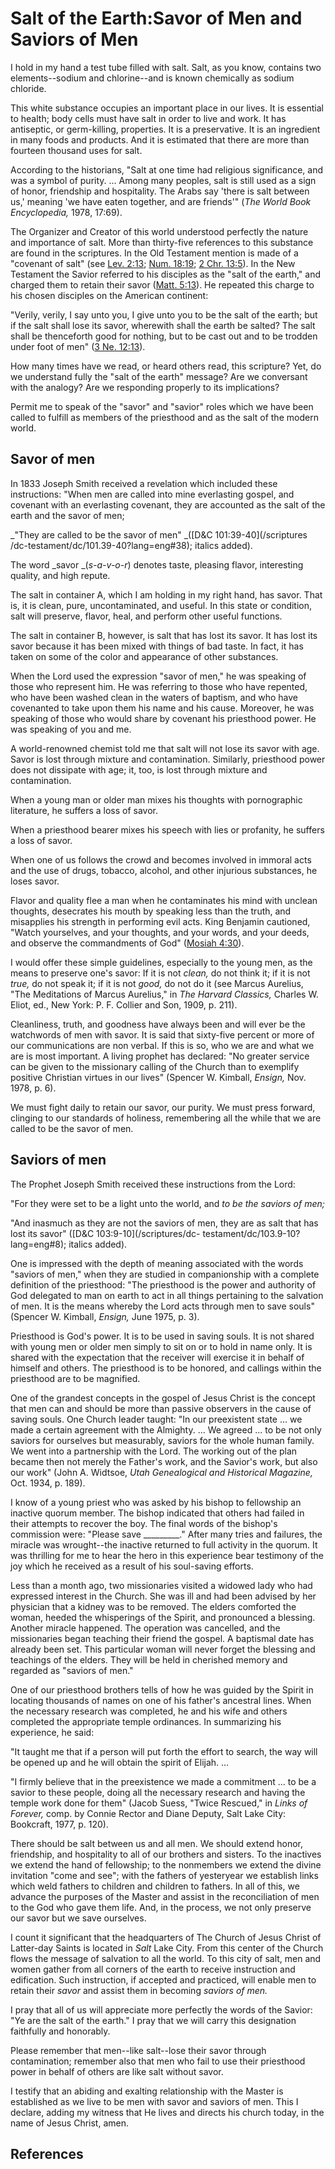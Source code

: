 # Salt of the Earth:Savor of Men and Saviors of Men

I hold in my hand a test tube filled with salt. Salt, as you know, contains
two elements--sodium and chlorine--and is known chemically as sodium chloride.

This white substance occupies an important place in our lives. It is essential
to health; body cells must have salt in order to live and work. It has
antiseptic, or germ-killing, properties. It is a preservative. It is an
ingredient in many foods and products. And it is estimated that there are more
than fourteen thousand uses for salt.

According to the historians, "Salt at one time had religious significance, and
was a symbol of purity. ... Among many peoples, salt is still used as a sign of
honor, friendship and hospitality. The Arabs say 'there is salt between us,'
meaning 'we have eaten together, and are friends'" (_The World Book
Encyclopedia,_ 1978, 17:69).

The Organizer and Creator of this world understood perfectly the nature and
importance of salt. More than thirty-five references to this substance are
found in the scriptures. In the Old Testament mention is made of a "covenant
of salt" (see [Lev. 2:13](/scriptures/ot/lev/2.13?lang=eng#12); [Num.
18:19](/scriptures/ot/num/18.19?lang=eng#18); [2 Chr.
13:5](/scriptures/ot/2-chr/13.5?lang=eng#4)). In the New Testament the Savior
referred to his disciples as the "salt of the earth," and charged them to
retain their savor ([Matt. 5:13](/scriptures/nt/matt/5.13?lang=eng#12)). He
repeated this charge to his chosen disciples on the American continent:

"Verily, verily, I say unto you, I give unto you to be the salt of the earth;
but if the salt shall lose its savor, wherewith shall the earth be salted? The
salt shall be thenceforth good for nothing, but to be cast out and to be
trodden under foot of men" ([3 Ne.
12:13](/scriptures/bofm/3-ne/12.13?lang=eng#12)).

How many times have we read, or heard others read, this scripture? Yet, do we
understand fully the "salt of the earth" message? Are we conversant with the
analogy? Are we responding properly to its implications?

Permit me to speak of the "savor" and "savior" roles which we have been called
to fulfill as members of the priesthood and as the salt of the modern world.

## Savor of men

In 1833 Joseph Smith received a revelation which included these instructions:
"When men are called into mine everlasting gospel, and covenant with an
everlasting covenant, they are accounted as the salt of the earth and the
savor of men;

_"They are called to be the savor of men" _([D&amp;C 101:39-40](/scriptures
/dc-testament/dc/101.39-40?lang=eng#38); italics added).

The word _savor _(_s-a-v-o-r_) denotes taste, pleasing flavor, interesting
quality, and high repute.

The salt in container A, which I am holding in my right hand, has savor. That
is, it is clean, pure, uncontaminated, and useful. In this state or condition,
salt will preserve, flavor, heal, and perform other useful functions.

The salt in container B, however, is salt that has lost its savor. It has lost
its savor because it has been mixed with things of bad taste. In fact, it has
taken on some of the color and appearance of other substances.

When the Lord used the expression "savor of men," he was speaking of those who
represent him. He was referring to those who have repented, who have been
washed clean in the waters of baptism, and who have covenanted to take upon
them his name and his cause. Moreover, he was speaking of those who would
share by covenant his priesthood power. He was speaking of you and me.

A world-renowned chemist told me that salt will not lose its savor with age.
Savor is lost through mixture and contamination. Similarly, priesthood power
does not dissipate with age; it, too, is lost through mixture and
contamination.

When a young man or older man mixes his thoughts with pornographic literature,
he suffers a loss of savor.

When a priesthood bearer mixes his speech with lies or profanity, he suffers a
loss of savor.

When one of us follows the crowd and becomes involved in immoral acts and the
use of drugs, tobacco, alcohol, and other injurious substances, he loses
savor.

Flavor and quality flee a man when he contaminates his mind with unclean
thoughts, desecrates his mouth by speaking less than the truth, and misapplies
his strength in performing evil acts. King Benjamin cautioned, "Watch
yourselves, and your thoughts, and your words, and your deeds, and observe the
commandments of God" ([Mosiah
4:30](/scriptures/bofm/mosiah/4.30?lang=eng#29)).

I would offer these simple guidelines, especially to the young men, as the
means to preserve one's savor: If it is not _clean,_ do not think it; if it is
not _true,_ do not speak it; if it is not _good,_ do not do it (see Marcus
Aurelius, "The Meditations of Marcus Aurelius," in _The Harvard Classics,_
Charles W. Eliot, ed., New York: P. F. Collier and Son, 1909, p. 211).

Cleanliness, truth, and goodness have always been and will ever be the
watchwords of men with savor. It is said that sixty-five percent or more of
our communications are non verbal. If this is so, who we are and what we are
is most important. A living prophet has declared: "No greater service can be
given to the missionary calling of the Church than to exemplify positive
Christian virtues in our lives" (Spencer W. Kimball, _Ensign,_ Nov. 1978, p.
6).

We must fight daily to retain our savor, our purity. We must press forward,
clinging to our standards of holiness, remembering all the while that we are
called to be the savor of men.

## Saviors of men

The Prophet Joseph Smith received these instructions from the Lord:

"For they were set to be a light unto the world, and _to be the saviors of
men;_

"And inasmuch as they are not the saviors of men, they are as salt that has
lost its savor" ([D&amp;C 103:9-10](/scriptures/dc-
testament/dc/103.9-10?lang=eng#8); italics added).

One is impressed with the depth of meaning associated with the words "saviors
of men," when they are studied in companionship with a complete definition of
the priesthood: "The priesthood is the power and authority of God delegated to
man on earth to act in all things pertaining to the salvation of men. It is
the means whereby the Lord acts through men to save souls" (Spencer W.
Kimball, _Ensign,_ June 1975, p. 3).

Priesthood is God's power. It is to be used in saving souls. It is not shared
with young men or older men simply to sit on or to hold in name only. It is
shared with the expectation that the receiver will exercise it in behalf of
himself and others. The priesthood is to be honored, and callings within the
priesthood are to be magnified.

One of the grandest concepts in the gospel of Jesus Christ is the concept that
men can and should be more than passive observers in the cause of saving
souls. One Church leader taught: "In our preexistent state ... we made a certain
agreement with the Almighty. ... We agreed ... to be not only saviors for
ourselves but measurably, saviors for the whole human family. We went into a
partnership with the Lord. The working out of the plan became then not merely
the Father's work, and the Savior's work, but also our work" (John A. Widtsoe,
_Utah Genealogical and Historical Magazine,_ Oct. 1934, p. 189).

I know of a young priest who was asked by his bishop to fellowship an inactive
quorum member. The bishop indicated that others had failed in their attempts
to recover the boy. The final words of the bishop's commission were: "Please
save _________." After many tries and failures, the miracle was wrought--the
inactive returned to full activity in the quorum. It was thrilling for me to
hear the hero in this experience bear testimony of the joy which he received
as a result of his soul-saving efforts.

Less than a month ago, two missionaries visited a widowed lady who had
expressed interest in the Church. She was ill and had been advised by her
physician that a kidney was to be removed. The elders comforted the woman,
heeded the whisperings of the Spirit, and pronounced a blessing. Another
miracle happened. The operation was cancelled, and the missionaries began
teaching their friend the gospel. A baptismal date has already been set. This
particular woman will never forget the blessing and teachings of the elders.
They will be held in cherished memory and regarded as "saviors of men."

One of our priesthood brothers tells of how he was guided by the Spirit in
locating thousands of names on one of his father's ancestral lines. When the
necessary research was completed, he and his wife and others completed the
appropriate temple ordinances. In summarizing his experience, he said:

"It taught me that if a person will put forth the effort to search, the way
will be opened up and he will obtain the spirit of Elijah. ...

"I firmly believe that in the preexistence we made a commitment ... to be a
savior to these people, doing all the necessary research and having the temple
work done for them" (Jacob Suess, "Twice Rescued," in _Links of Forever,_
comp. by Connie Rector and Diane Deputy, Salt Lake City: Bookcraft, 1977, p.
120).

There should be salt between us and all men. We should extend honor,
friendship, and hospitality to all of our brothers and sisters. To the
inactives we extend the hand of fellowship; to the nonmembers we extend the
divine invitation "come and see"; with the fathers of yesteryear we establish
links which weld fathers to children and children to fathers. In all of this,
we advance the purposes of the Master and assist in the reconciliation of men
to the God who gave them life. And, in the process, we not only preserve our
savor but we save ourselves.

I count it significant that the headquarters of The Church of Jesus Christ of
Latter-day Saints is located in _Salt_ Lake City. From this center of the
Church flows the message of salvation to all the world. To this city of salt,
men and women gather from all corners of the earth to receive instruction and
edification. Such instruction, if accepted and practiced, will enable men to
retain their _savor_ and assist them in becoming _saviors of men._

I pray that all of us will appreciate more perfectly the words of the Savior:
"Ye are the salt of the earth." I pray that we will carry this designation
faithfully and honorably.

Please remember that men--like salt--lose their savor through contamination;
remember also that men who fail to use their priesthood power in behalf of
others are like salt without savor.

I testify that an abiding and exalting relationship with the Master is
established as we live to be men with savor and saviors of men. This I
declare, adding my witness that He lives and directs his church today, in the
name of Jesus Christ, amen.

## References

